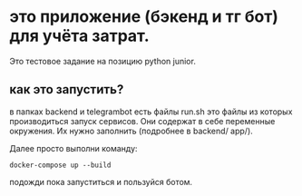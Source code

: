 # это приложение (бэкенд и тг бот) для учёта затрат.
Это тестовое задание на позицию python junior.
## как это запустить?
в папках backend и telegrambot есть файлы run.sh это файлы из которых производиться запуск сервисов. Они содержат в себе переменные окружения. Их нужно заполнить (подробнее в backend/ app/).

Далее просто выполни команду:
```
docker-compose up --build
```
подожди пока запуститься и пользуйся ботом.
